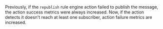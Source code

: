 Previously, if the `republish` rule engine action failed to publish the message, the action success metrics were always increased.  Now, if the action detects it doesn't reach at least one subscriber, action failure metrics are increased.
